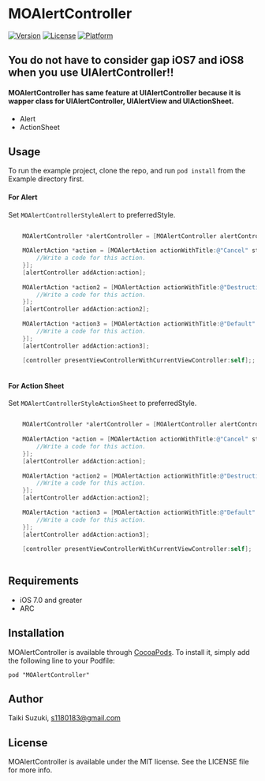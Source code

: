 # MOAlertController

[![Version](https://img.shields.io/cocoapods/v/MOAlertController.svg?style=flat)](http://cocoadocs.org/docsets/MOAlertController)
[![License](https://img.shields.io/cocoapods/l/MOAlertController.svg?style=flat)](http://cocoadocs.org/docsets/MOAlertController)
[![Platform](https://img.shields.io/cocoapods/p/MOAlertController.svg?style=flat)](http://cocoadocs.org/docsets/MOAlertController)

## You do not have to consider gap iOS7 and iOS8 when you use UIAlertController!!

#### MOAlertController has same feature at UIAlertController because it is wapper class for UIAlertController, UIAlertView and UIActionSheet.
- Alert
- ActionSheet

## Usage

To run the example project, clone the repo, and run `pod install` from the Example directory first.


#### For Alert
Set ```MOAlertControllerStyleAlert``` to preferredStyle.


``` objective-c

	MOAlertController *alertController = [MOAlertController alertControllerWithTitle:@"MOAlertController" message:@"This is MOAlertController." preferredStyle:MOAlertControllerStyleAlert];
    
    MOAlertAction *action = [MOAlertAction actionWithTitle:@"Cancel" style:MOAlertActionStyleCancel handler:^(MOAlertAction *action) {
        //Write a code for this action.
    }];
    [alertController addAction:action];
    
    MOAlertAction *action2 = [MOAlertAction actionWithTitle:@"Destructive" style:MOAlertActionStyleDestructive handler:^(MOAlertAction *action) {
        //Write a code for this action.
    }];
    [alertController addAction:action2];
    
    MOAlertAction *action3 = [MOAlertAction actionWithTitle:@"Default" style:MOAlertActionStyleDefault handler:^(MOAlertAction *action) {
        //Write a code for this action.
    }];
    [alertController addAction:action3];
    
    [controller presentViewControllerWithCurrentViewController:self];;
	
```


#### For Action Sheet
Set ```MOAlertControllerStyleActionSheet``` to preferredStyle.


``` objective-c

	MOAlertController *alertController = [MOAlertController alertControllerWithTitle:@"MOAlertController" message:@"This is MOAlertController." preferredStyle:MOAlertControllerStyleActionSheet];
    
    MOAlertAction *action = [MOAlertAction actionWithTitle:@"Cancel" style:MOAlertActionStyleCancel handler:^(MOAlertAction *action) {
        //Write a code for this action.
    }];
    [alertController addAction:action];
    
    MOAlertAction *action2 = [MOAlertAction actionWithTitle:@"Destructive" style:MOAlertActionStyleDestructive handler:^(MOAlertAction *action) {
        //Write a code for this action.
    }];
    [alertController addAction:action2];
    
    MOAlertAction *action3 = [MOAlertAction actionWithTitle:@"Default" style:MOAlertActionStyleDefault handler:^(MOAlertAction *action) {
        //Write a code for this action.
    }];
    [alertController addAction:action3];
    
    [controller presentViewControllerWithCurrentViewController:self];
	
```

## Requirements
- iOS 7.0 and greater
- ARC

## Installation

MOAlertController is available through [CocoaPods](http://cocoapods.org). To install
it, simply add the following line to your Podfile:

    pod "MOAlertController"

## Author

Taiki Suzuki, s1180183@gmail.com

## License

MOAlertController is available under the MIT license. See the LICENSE file for more info.

